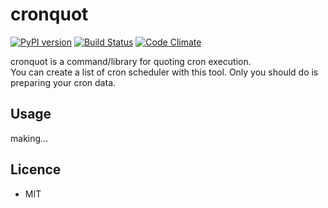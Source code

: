 # cronquot

[![PyPI version](https://badge.fury.io/py/cronquot.svg)](https://badge.fury.io/py/cronquot)
[![Build Status](https://travis-ci.org/pyohei/cronquot.svg?branch=master)](https://travis-ci.org/pyohei/cronquot)
[![Code Climate](https://codeclimate.com/github/pyohei/cronquot/badges/gpa.svg)](https://codeclimate.com/github/pyohei/cronquot)

cronquot is a command/library for quoting cron execution.    
You can create a list of cron scheduler with this tool.
Only you should do is preparing your cron data.

## Usage

making...


## Licence

* MIT

